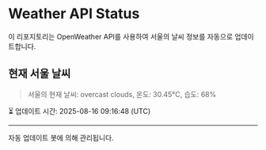 
# Weather API Status

이 리포지토리는 OpenWeather API를 사용하여 서울의 날씨 정보를 자동으로 업데이트합니다.

## 현재 서울 날씨
> 서울의 현재 날씨: overcast clouds, 온도: 30.45°C, 습도: 68%

⏳ 업데이트 시간: 2025-08-16 09:16:48 (UTC)

---
자동 업데이트 봇에 의해 관리됩니다.

